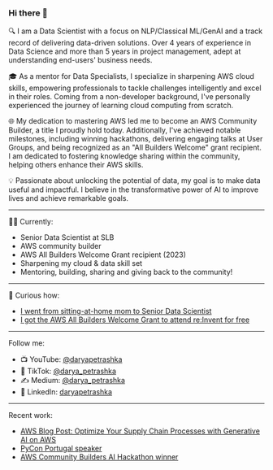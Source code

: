 ### Hi there 👋

🔍 I am a Data Scientist with a focus on NLP/Classical ML/GenAI and a track record of delivering data-driven solutions. Over 4 years of experience in Data Science and more than 5 years in project management, adept at understanding end-users' business needs.

🎓 As a mentor for Data Specialists, I specialize in sharpening AWS cloud skills, empowering professionals to tackle challenges intelligently and excel in their roles. Coming from a non-developer background, I've personally experienced the journey of learning cloud computing from scratch.

🌐 My dedication to mastering AWS led me to become an AWS Community Builder, a title I proudly hold today. Additionally, I've achieved notable milestones, including winning hackathons, delivering engaging talks at User Groups, and being recognized as an "All Builders Welcome" grant recipient.
I am dedicated to fostering knowledge sharing within the community, helping others enhance their AWS skills.

💡 Passionate about unlocking the potential of data, my goal is to make data useful and impactful. I believe in the transformative power of AI to improve lives and achieve remarkable goals.

----------------------------------------------------------------------------------------
👩‍💻 Currently:
- Senior Data Scientist at SLB
- AWS community builder
- AWS All Builders Welcome Grant recipient (2023)
- Sharpening my cloud & data skill set
- Mentoring, building, sharing and giving back to the community!

----------------------------------------------------------------------------------------
🤔 Curious how:

- [I went from sitting-at-home mom to Senior Data Scientist](https://community.aws/content/2fSeNg9i4tnvmVz7twxmnppCwNS/from-sitting-at-home-mom-to-data-scientist)
- [I got the AWS All Builders Welcome Grant to attend re:Invent for free](https://community.aws/content/2iga3e457iDcDlNjJxlA7XOH7eo/all-builders-welcome-grant-attend-aws-re-invent-for-free)

----------------------------------------------------------------------------------------
Follow me:
- 📺 YouTube: [@daryapetrashka](https://www.youtube.com/@daryapetrashka)  
- 📱 TikTok: [@darya_petrashka](https://www.tiktok.com/@darya_petrashka?lang=el-GR) 
- ✍ Medium: [@darya_petrashka](https://medium.com/@darya_petrashka) 
- 💼 LinkedIn: [daryapetrashka](https://www.linkedin.com/in/daryapetrashka/) 

----------------------------------------------------------------------------------------
Recent work:

- [AWS Blog Post: Optimize Your Supply Chain Processes with Generative AI on AWS](https://aws.amazon.com/blogs/industries/optimize-your-supply-chain-processes-with-generative-ai-on-aws/)
- [PyCon Portugal speaker](https://pretalx.evolutio.pt/pycon-pt-2023/speaker/MQF8UQ/)
- [AWS Community Builders AI Hackathon winner](https://dev.to/aws-builders/language-whisperer-aiml-transformer-tools-hackathon-i9a)
